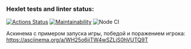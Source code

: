 ### Hexlet tests and linter status:
[![Actions Status](https://github.com/elena-mb/frontend-project-lvl1/workflows/hexlet-check/badge.svg)](https://github.com/elena-mb/frontend-project-lvl1/actions)
[![Maintainability](https://api.codeclimate.com/v1/badges/a99a88d28ad37a79dbf6/maintainability)](https://codeclimate.com/github/codeclimate/codeclimate/maintainability)
![Node CI](https://github.com/elena-mb/frontend-project-lvl1/actions/workflows/github-actions.yml/badge.svg)

Аскинема с примером запуска игры, победой и поражением игрока:
https://asciinema.org/a/WH25o6jiTW4wSZLjS0hVUTQ9T